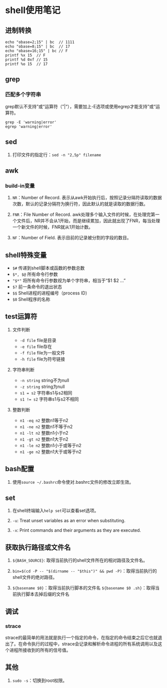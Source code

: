 # shell使用笔记

## 进制转换
```
echo "obase=2;15" | bc  // 1111
echo "obase=8;15" | bc  // 17
echo "obase=16;15" | bc // F
printf %x 15  // F
printf %d 0xf // 15
printf %o 15  // 17
```

## grep

### 匹配多个字符串
grep默认不支持”或“运算符（”|“），需要加上-E选项或使用egrep才能支持”或“运算符。
```
grep -E 'warning|error'
egrep 'warning|error'
```

## sed

1. 打印文件的指定行：`sed -n "2,5p" filename`

## awk

### build-in变量
1. `NR`：Number of Record. 表示从awk开始执行后，按照记录分隔符读取的数据次数，默认的记录分隔符为换行符，因此默认的就是读取的数据行数。

2. `FNR`：File Number of Record. awk处理多个输入文件的时候，在处理完第一个文件后，NR并不会从1开始，而是继续累加，因此就出现了FNR，每当处理一个新文件的时候，FNR就从1开始计数。

3. `NF`：Number of Field. 表示目前的记录被分割的字段的数目。

## shell特殊变量

* `$#` 传递到shell脚本或函数的参数总数
* `$*, $@` 所有命令行参数
* `"$*"` 将所有命令行参数视为单个字符串，相当于“$1 $2 ...”
* `$?` 前一条命令的退出状态
* `$$` Shell进程的进程编号（process ID）
* `$0` Shell程序的名称

## test运算符

1. 文件判断
    * `-d file` file是目录
    * `-e file` file存在
    * `-f file` file为一般文件
    * `-h file` file为符号链接

2. 字符串判断
    * `-n string` string不为null
    * `-z string` string为null
    * `s1 = s2` 字符串s1与s2相同
    * `s1 != s2` 字符串s1与s2不相同

3. 整数判断
    * `n1 -eq n2` 整数n1等于n2
    * `n1 -ne n2` 整数n1不等于n2
    * `n1 -lt n2` 整数n1小于n2
    * `n1 -gt n2` 整数n1大于n2
    * `n1 -le n2` 整数n1小于或等于n2
    * `n1 -ge n2` 整数n1大于或等于n2

## bash配置
1. 使用`source ~/.bashrc`命令使对\.bashrc文件的修改立即生效。

## set
1. 在shell终端输入`help set`可以查看set选项。

2. `-u`: Treat unset variables as an error when substituting.

3. `-x`: Print commands and their arguments as they are executed.

## 获取执行路径或文件名

1. `${BASH_SOURCE}`: 取得当前执行的shell文件所在的相对路径及文件名。

2. `bin=$(cd -P -- "$(dirname -- "$this")" && pwd -P)`：取得当前执行的shell文件的绝对路径。

3. `${basename $0}`：取得当前执行脚本的文件名
   `${basename $0 .sh}`：取得当前执行脚本去掉后缀的文件名

## 调试

### strace
strace的最简单的用法就是执行一个指定的命令，在指定的命令结束之后它也就退出了。在命令执行的过程中，strace会记录和解析命令进程的所有系统调用以及这个进程所接收到的所有的信号值。

## 其他

1. `sudo -s`：切换到root权限。
